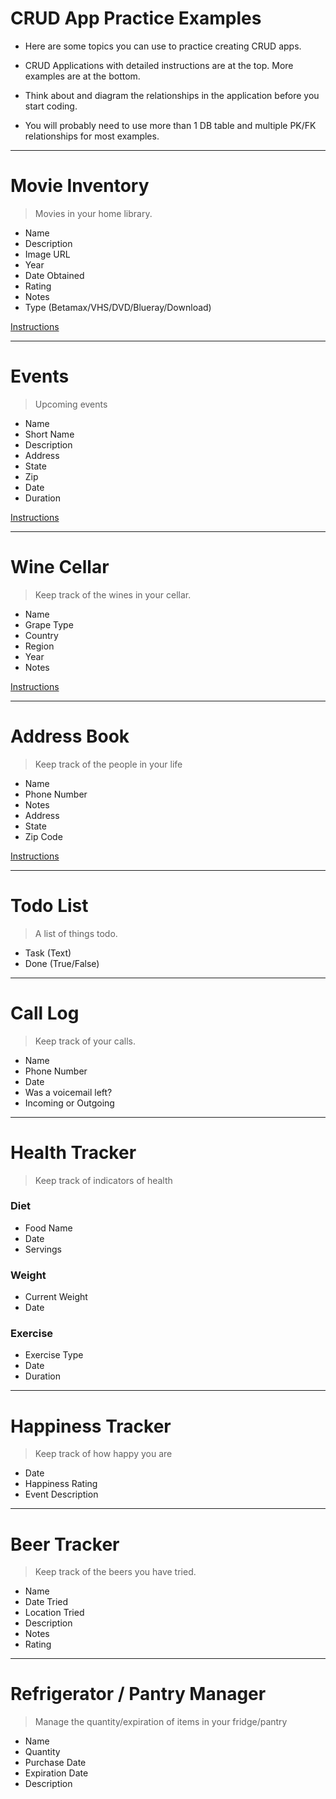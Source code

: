 
# CRUD App Practice Examples

* Here are some topics you can use to practice creating CRUD apps.

* CRUD Applications with detailed instructions are at the top. More examples are at the bottom.

* Think about and diagram the relationships in the application before you start coding.

* You will probably need to use more than 1 DB table and multiple PK/FK relationships for most examples.

---

# Movie Inventory

> Movies in your home library.

* Name
* Description
* Image URL
* Year
* Date Obtained
* Rating
* Notes
* Type (Betamax/VHS/DVD/Blueray/Download)

[Instructions](./movie-inventory-crud/readme.md)

---

# Events

> Upcoming events

* Name
* Short Name
* Description
* Address
* State
* Zip
* Date
* Duration

[Instructions](./events-crud/readme.md)

---

# Wine Cellar

> Keep track of the wines in your cellar.

* Name
* Grape Type
* Country
* Region
* Year
* Notes

[Instructions](./wine-api/readme.md)

---

# Address Book

> Keep track of the people in your life

* Name
* Phone Number
* Notes
* Address
* State
* Zip Code

[Instructions](./address-book-crud/readme.md)

---

# Todo List

> A list of things todo.

* Task (Text)
* Done (True/False)

---

# Call Log

> Keep track of your calls.

* Name
* Phone Number
* Date
* Was a voicemail left?
* Incoming or Outgoing

---

# Health Tracker

> Keep track of indicators of health

### Diet

* Food Name
* Date
* Servings

### Weight

* Current Weight
* Date

### Exercise

* Exercise Type
* Date
* Duration

---

# Happiness Tracker

> Keep track of how happy you are

* Date
* Happiness Rating
* Event Description

---

# Beer Tracker

> Keep track of the beers you have tried.

* Name
* Date Tried
* Location Tried
* Description
* Notes
* Rating

---

# Refrigerator / Pantry Manager

> Manage the quantity/expiration of items in your fridge/pantry

* Name
* Quantity
* Purchase Date
* Expiration Date
* Description
